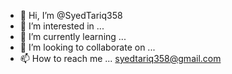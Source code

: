- 👋 Hi, I’m @SyedTariq358
- 👀 I’m interested in ...
- 🌱 I’m currently learning ...
- 💞️ I’m looking to collaborate on ...
- 📫 How to reach me ...
  syedtariq358@gmail.com
<!---
SyedTariq358/SyedTariq358 is a ✨ special ✨ repository because its `README.md` (this file) appears on your GitHub profile.
You can click the Preview link to take a look at your changes.
--->
